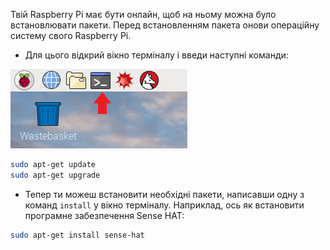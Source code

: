 Твій Raspberry Pi має бути онлайн, щоб на ньому можна було встановлювати пакети. Перед встановленням пакета онови операційну систему свого Raspberry Pi.

+ Для цього відкрий вікно терміналу і введи наступні команди:

![Відкрити термінал](images/terminal.png)

```bash
sudo apt-get update
sudo apt-get upgrade
```

+ Тепер ти можеш встановити необхідні пакети, написавши одну з команд `install` у вікно терміналу. Наприклад, ось як встановити програмне забезпечення Sense HAT:

```bash
sudo apt-get install sense-hat
```
